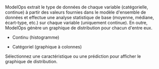 ModelOps extrait le type de données de chaque variable (catégorielle, continue) à partir des valeurs fournies dans le modèle d'ensemble de données et effectue une analyse statistique de base (moyenne, médiane, écart-type, etc.) sur chaque variable (uniquement continue). En outre, ModelOps génère un graphique de distribution pour chacun d'entre eux.

-   Continu (histogramme)


-   Catégoriel (graphique à colonnes)


Sélectionnez une caractéristique ou une prédiction pour afficher le graphique de distribution.

